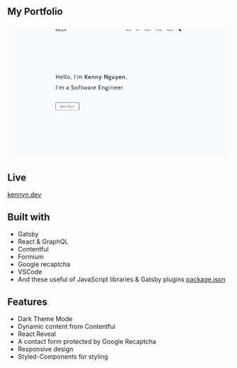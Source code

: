 ## My Portfolio

![screenshot](https://github.com/kennyng90/my-portfolio/blob/master/uploads/portfolio.png)

## Live

[kennyn.dev](https://kennyn.dev)

## Built with

- Gatsby
- React & GraphQL
- Contentful
- Formium
- Google recaptcha
- VSCode
- And these useful of JavaScript libraries & Gatsby plugins [package.json](package.json)

## Features

- Dark Theme Mode
- Dynamic content from Contentful
- React Reveal
- A contact form protected by Google Recaptcha
- Responsive design
- Styled-Components for styling
